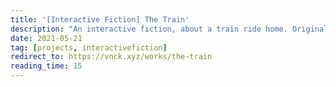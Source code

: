 ```yaml
---
title: '[Interactive Fiction] The Train'
description: "An interactive fiction, about a train ride home. Originally published in 2017."
date: 2021-05-21
tag: [projects, interactivefiction]
redirect_to: https://vnck.xyz/works/the-train
reading_time: 15
---
```


